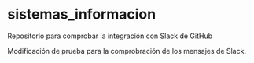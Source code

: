 # sistemas_informacion
Repositorio para comprobar la integración con Slack de GitHub

Modificación de prueba para la comprobración de los mensajes de Slack.
